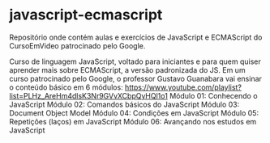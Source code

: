 # javascript-ecmascript
Repositório onde contém aulas e exercícios de JavaScript e ECMAScript do CursoEmVideo patrocinado pelo Google.

Curso de linguagem JavaScript, voltado para iniciantes e para quem quiser aprender mais sobre ECMAScript, a versão padronizada do JS. Em um curso patrocinado pelo Google, o professor Gustavo Guanabara vai ensinar o conteúdo básico em 6 módulos:
https://www.youtube.com/playlist?list=PLHz_AreHm4dlsK3Nr9GVvXCbpQyHQl1o1
Módulo 01: Conhecendo o JavaScript
Módulo 02: Comandos básicos do JavaScript
Módulo 03: Document Object Model
Módulo 04: Condições em JavaScript
Módulo 05: Repetições (laços) em JavaScript
Módulo 06: Avançando nos estudos em JavaScript
